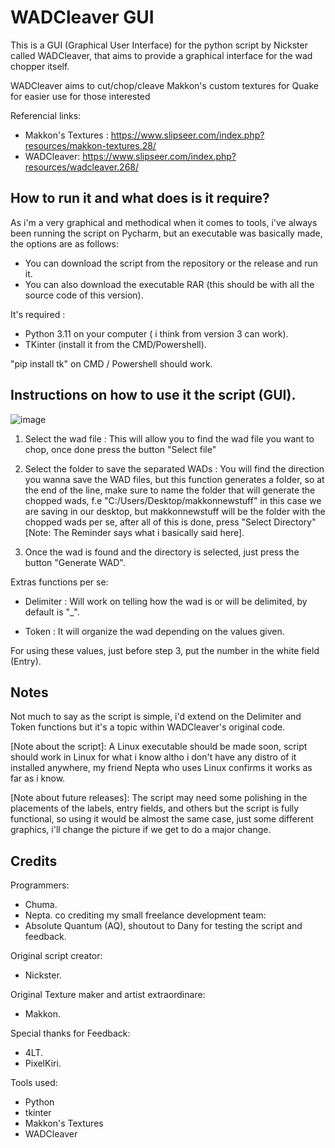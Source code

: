 # WADCleaver GUI

This is a GUI (Graphical User Interface) for the python script by Nickster called WADCleaver, that aims to provide a graphical interface for the wad chopper itself.

WADCleaver aims to cut/chop/cleave Makkon's custom textures for Quake for easier use for those interested 

Referencial links:
- Makkon's Textures : https://www.slipseer.com/index.php?resources/makkon-textures.28/
- WADCleaver: https://www.slipseer.com/index.php?resources/wadcleaver.268/






## How to run it and what does is it require?

As i'm a very graphical and methodical when it comes to tools, i've always been running the script on Pycharm, but an executable was basically made, the options are as follows:

- You can download the script from the repository or the release and run it.
- You can also download the executable RAR (this should be with all the source code of this version).


It's required :
- Python 3.11 on your computer ( i think from version 3 can work).
- TKinter (install it from the CMD/Powershell).

"pip install tk" on CMD / Powershell should work.
## Instructions on how to use it the script (GUI).

![image](https://github.com/ChumaSuey/wadcleavergui/assets/3680154/dc654320-4d00-494d-a0d2-dac67b56ee9e)

1. Select the wad file : This will allow you to find the wad file you want to chop, once done press the button "Select file"

2. Select the folder to save the separated WADs : You will find the direction you wanna save the WAD files, but this function generates a folder, so at the end of the line, make sure to name the folder that will generate the chopped wads, f.e "C:/Users/Desktop/makkonnewstuff" in this case we are saving in our desktop, but makkonnewstuff will be the folder with the chopped wads per se, after all of this is done, press "Select Directory" [Note: The Reminder says what i basically said here].

3. Once the wad is found and the directory is selected, just press the button "Generate WAD".

Extras functions per se:

- Delimiter : Will work on telling how the wad is or will be delimited, by default is "_".

- Token : It will organize the wad depending on the values given.

For using these values, just before step 3, put the number in the white field (Entry).
## Notes

Not much to say as the script is simple, i'd extend on the Delimiter and Token functions but it's a topic within WADCleaver's original code.

[Note about the script]: A Linux executable should be made soon, script should work in Linux for what i know altho i don't have any distro of it installed anywhere, my friend Nepta who uses Linux confirms it works as far as i know.

[Note about future releases]: The script may need some polishing in the placements of the labels, entry fields, and others but the script is fully functional, so using it would be almost the same case, just some different graphics, i'll change the picture if we get to do a major change.

## Credits

Programmers:
- Chuma.
- Nepta.
co crediting my small freelance development team:
- Absolute Quantum (AQ), shoutout to Dany for testing the script and feedback.

Original script creator:
- Nickster.

Original Texture maker and artist extraordinare:
- Makkon.

Special thanks for Feedback:
- 4LT.
- PixelKiri.



Tools used:
- Python
- tkinter
- Makkon's Textures
- WADCleaver

